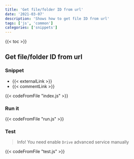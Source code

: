 ```yaml
---
title: 'Get file/folder ID from url'
date: '2021-03-07'
description: 'Shows how to get file ID from url'
tags: ['js', 'common']
categories: ['snippets']
---
```


{{< toc >}}

## Get file/folder ID from url

### Snippet

- {{< externalLink >}}
- {{< commentLink >}}

{{< codeFromFile "index.js" >}}

### Run it

{{< codeFromFile "run.js" >}}

### Test

> Info! You need enable `Drive` advanced service manually

{{< codeFromFile "test.js" >}}
